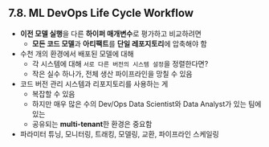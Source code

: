 ## 7.8. ML DevOps Life Cycle Workflow
- **이전 모델 실행**을 다른 **하이퍼 매개변수**로 평가하고 비교하려면
  - **모든 코드 모델**과 **아티팩트**를 **단일 레포지토리**에 압축해야 함
- 수천 개의 환경에서 배포된 모델에 대해
  - 각 시스템에 대해 `서로 다른 버전의 시스템 설정`을 정렬한다면?
  - 작은 실수 하나가, 전체 생산 파이프라인을 망칠 수 있음
- 코드 버전 관리 시스템과 리포지토리를 사용하는 게
  - 복잡할 수 있음
  - 하지만 매우 많은 수의 Dev/Ops Data Scientist와 Data Analyst가 있는 팀에 있는
  - 공유되는 **multi-tenant**한 환경은 중요함
- 파라미터 튜닝, 모니터링, 트래킹, 모델링, 교환, 파이프라인 스케일링
